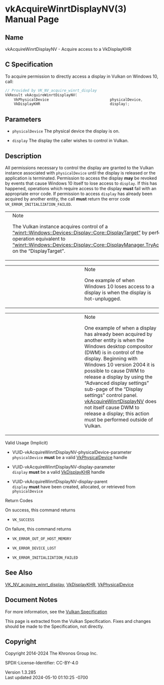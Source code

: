 # vkAcquireWinrtDisplayNV(3) Manual Page

## Name

vkAcquireWinrtDisplayNV - Acquire access to a VkDisplayKHR



## <a href="#_c_specification" class="anchor"></a>C Specification

To acquire permission to directly access a display in Vulkan on Windows
10, call:

``` c
// Provided by VK_NV_acquire_winrt_display
VkResult vkAcquireWinrtDisplayNV(
    VkPhysicalDevice                            physicalDevice,
    VkDisplayKHR                                display);
```

## <a href="#_parameters" class="anchor"></a>Parameters

- `physicalDevice` The physical device the display is on.

- `display` The display the caller wishes to control in Vulkan.

## <a href="#_description" class="anchor"></a>Description

All permissions necessary to control the display are granted to the
Vulkan instance associated with `physicalDevice` until the display is
released or the application is terminated. Permission to access the
display **may** be revoked by events that cause Windows 10 itself to
lose access to `display`. If this has happened, operations which require
access to the display **must** fail with an appropriate error code. If
permission to access `display` has already been acquired by another
entity, the call **must** return the error code
`VK_ERROR_INITIALIZATION_FAILED`.

<table>
<colgroup>
<col style="width: 50%" />
<col style="width: 50%" />
</colgroup>
<tbody>
<tr class="odd">
<td class="icon"><em></em></td>
<td class="content">Note
<p>The Vulkan instance acquires control of a <a
href="https://docs.microsoft.com/en-us/uwp/api/windows.devices.display.core.displaytarget">“winrt::Windows::Devices::Display::Core::DisplayTarget”</a>
by performing an operation equivalent to <a
href="https://docs.microsoft.com/en-us/uwp/api/windows.devices.display.core.displaymanager.tryacquiretarget">“winrt::Windows::Devices::Display::Core::DisplayManager.TryAcquireTarget()”</a>
on the “DisplayTarget”.</p></td>
</tr>
</tbody>
</table>

<table>
<colgroup>
<col style="width: 50%" />
<col style="width: 50%" />
</colgroup>
<tbody>
<tr class="odd">
<td class="icon"><em></em></td>
<td class="content">Note
<p>One example of when Windows 10 loses access to a display is when the
display is hot-unplugged.</p></td>
</tr>
</tbody>
</table>

<table>
<colgroup>
<col style="width: 50%" />
<col style="width: 50%" />
</colgroup>
<tbody>
<tr class="odd">
<td class="icon"><em></em></td>
<td class="content">Note
<p>One example of when a display has already been acquired by another
entity is when the Windows desktop compositor (DWM) is in control of the
display. Beginning with Windows 10 version 2004 it is possible to cause
DWM to release a display by using the “Advanced display settings”
sub-page of the “Display settings” control panel. <a
href="vkAcquireWinrtDisplayNV.html">vkAcquireWinrtDisplayNV</a> does not
itself cause DWM to release a display; this action must be performed
outside of Vulkan.</p></td>
</tr>
</tbody>
</table>

Valid Usage (Implicit)

- <a href="#VUID-vkAcquireWinrtDisplayNV-physicalDevice-parameter"
  id="VUID-vkAcquireWinrtDisplayNV-physicalDevice-parameter"></a>
  VUID-vkAcquireWinrtDisplayNV-physicalDevice-parameter  
  `physicalDevice` **must** be a valid
  [VkPhysicalDevice](https://registry.khronos.org/vulkan/specs/1.3-extensions/man/html/VkPhysicalDevice.html) handle

- <a href="#VUID-vkAcquireWinrtDisplayNV-display-parameter"
  id="VUID-vkAcquireWinrtDisplayNV-display-parameter"></a>
  VUID-vkAcquireWinrtDisplayNV-display-parameter  
  `display` **must** be a valid [VkDisplayKHR](https://registry.khronos.org/vulkan/specs/1.3-extensions/man/html/VkDisplayKHR.html) handle

- <a href="#VUID-vkAcquireWinrtDisplayNV-display-parent"
  id="VUID-vkAcquireWinrtDisplayNV-display-parent"></a>
  VUID-vkAcquireWinrtDisplayNV-display-parent  
  `display` **must** have been created, allocated, or retrieved from
  `physicalDevice`

Return Codes

On success, this command returns  
- `VK_SUCCESS`

On failure, this command returns  
- `VK_ERROR_OUT_OF_HOST_MEMORY`

- `VK_ERROR_DEVICE_LOST`

- `VK_ERROR_INITIALIZATION_FAILED`

## <a href="#_see_also" class="anchor"></a>See Also

[VK_NV_acquire_winrt_display](https://registry.khronos.org/vulkan/specs/1.3-extensions/man/html/VK_NV_acquire_winrt_display.html),
[VkDisplayKHR](https://registry.khronos.org/vulkan/specs/1.3-extensions/man/html/VkDisplayKHR.html),
[VkPhysicalDevice](https://registry.khronos.org/vulkan/specs/1.3-extensions/man/html/VkPhysicalDevice.html)

## <a href="#_document_notes" class="anchor"></a>Document Notes

For more information, see the <a
href="https://registry.khronos.org/vulkan/specs/1.3-extensions/html/vkspec.html#vkAcquireWinrtDisplayNV"
target="_blank" rel="noopener">Vulkan Specification</a>

This page is extracted from the Vulkan Specification. Fixes and changes
should be made to the Specification, not directly.

## <a href="#_copyright" class="anchor"></a>Copyright

Copyright 2014-2024 The Khronos Group Inc.

SPDX-License-Identifier: CC-BY-4.0

Version 1.3.285  
Last updated 2024-05-10 01:10:25 -0700
